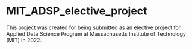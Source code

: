 # MIT_ADSP_elective_project
This project was created for being submitted as an elective project for Applied Data Science Program at Massachusetts Institute of Technology (MIT) in 2022.
